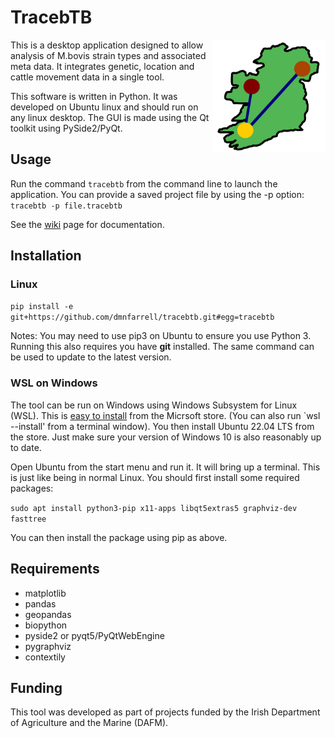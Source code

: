 # TracebTB

<img align="right" src=tracebtb/logo.svg width=180px>

This is a desktop application designed to allow analysis of M.bovis strain types and associated meta data. It integrates genetic,  location and cattle movement data in a single tool.

This software is written in Python. It was developed on Ubuntu linux and should run on any linux desktop. The GUI is made using the Qt toolkit using PySide2/PyQt.

## Usage

Run the command `tracebtb` from the command line to launch the application. You can provide a saved project file by using the -p option: `tracebtb -p file.tracebtb`

See the [wiki](https://github.com/dmnfarrell/tracebtb/wiki) page for documentation.

## Installation

### Linux

`pip install -e git+https://github.com/dmnfarrell/tracebtb.git#egg=tracebtb`

Notes: You may need to use pip3 on Ubuntu to ensure you use Python 3. Running this also requires you have **git** installed. The same command can be used to update to the latest version.

### WSL on Windows

The tool can be run on Windows using Windows Subsystem for Linux (WSL). This is [easy to install](https://www.omgubuntu.co.uk/how-to-install-wsl2-on-windows-10) from the Micrsoft store. (You can also run `wsl --install' from a terminal window). You then install Ubuntu 22.04 LTS from the store. Just make sure your version of Windows 10 is also reasonably up to date.

Open Ubuntu from the start menu and run it. It will bring up a terminal. This is just like being in normal Linux. You should first install some required packages:

```sudo apt install python3-pip x11-apps libqt5extras5 graphviz-dev fasttree```

You can then install the package using pip as above.

## Requirements 

* matplotlib
* pandas
* geopandas
* biopython
* pyside2 or pyqt5/PyQtWebEngine
* pygraphviz
* contextily

## Funding

This tool was developed as part of projects funded by the Irish Department of Agriculture and the Marine (DAFM).
